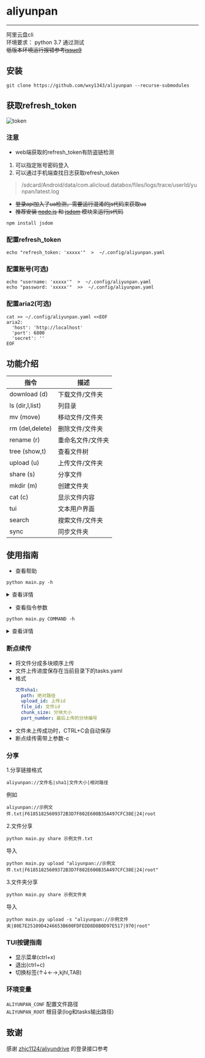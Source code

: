 # aliyunpan

---

阿里云盘cli  
环境要求： python 3.7 通过测试  
~~低版本环境运行报错参考~~[~~issue9~~](https://github.com/wxy1343/aliyunpan/issues/9)

## 安装

```shell
git clone https://github.com/wxy1343/aliyunpan --recurse-submodules
```

## 获取refresh_token

![token](https://github.com/wxy1343/aliyunpan/raw/main/token.png)

### 注意

* web端获取的refresh_token有防盗链检测

1. 可以指定账号密码登入
2. 可以通过手机端查找日志获取refresh_token

> /sdcard/Android/data/com.alicloud.databox/files/logs/trace/userId/yunpan/latest.log

* ~~登录api加入了ua检测，需要运行混淆的js代码来获取ua~~
* ~~推荐安装 [node.js](https://nodejs.org) 和 [jsdom](https://github.com/jsdom/jsdom) 模块来运行js代码~~

```shell
npm install jsdom
```

### 配置refresh_token

```shell
echo "refresh_token: 'xxxxx'"  >  ~/.config/aliyunpan.yaml
```

### 配置账号(可选)

```shell
echo "username: 'xxxxx'"  >  ~/.config/aliyunpan.yaml
echo "password: 'xxxxx'"  >>  ~/.config/aliyunpan.yaml
```

### 配置aria2(可选)

```shell
cat >> ~/.config/aliyunpan.yaml <<EOF
aria2:
  'host': 'http://localhost'
  'port': 6800
  'secret': ''
EOF
```

## 功能介绍

|指令                 |描述                           |
|--------------------|------------------------------|
|download (d)        |下载文件/文件夹                  |
|ls (dir,l,list)     |列目录                         |
|mv (move)           |移动文件/文件夹                  |
|rm (del,delete)     |删除文件/文件夹                  |
|rename (r)          |重命名文件/文件夹                |
|tree (show,t)       |查看文件树                      |
|upload (u)          |上传文件/文件夹                  |
|share (s)           |分享文件                        |
|mkdir (m)           |创建文件夹                      |
|cat (c)             |显示文件内容                    |
|tui                 |文本用户界面                    |
|search              |搜索文件/文件夹                 |
|sync                |同步文件夹                     |

## 使用指南

* 查看帮助

```shell
python main.py -h
```

<details>
    <summary>查看详情</summary>
    <table>
        <tbody>
            <tr>
                <td>参数</td>
                <td>描述</td>
            </tr>
            <tr>
                <td>-h, --help</td>
                <td>查看帮助</td>
            </tr>
            <tr>
                <td>--version</td>
                <td>查看版本</td>
            </tr>
            <tr>
                <td>-c, --config-file</td>
                <td>指定配置文件</td>
            </tr>
            <tr>
                <td>-t, --refresh-token</td>
                <td>指定REFRESH_TOKEN</td>
            </tr>
            <tr>
                <td>-u, --username</td>
                <td>指定账号</td>
            </tr>
            <tr>
                <td>-p, --password</td>
                <td>指定密码</td>
            </tr>
            <tr>
                <td>-d, --depth</td>
                <td>文件递归深度</td>
            </tr>
            <tr>
                <td>-T, --timeout</td>
                <td>请求超时时间(秒)</td>
            </tr>
        </tbody>
    </table>
</details>

* 查看指令参数

```shell
python main.py COMMAND -h
```

<details>
    <summary>查看详情</summary>
    <table>
        <tbody>
            <tr>
                <td>指令</td>
                <td>参数</td>
                <td>描述</td>
            </tr>
            <tr>
                <td>download</td>
                <td>-p, --file</td>
                <td>选择文件(多个)</td>
            </tr>
            <tr>
                <td>download</td>
                <td>-s, share</td>
                <td>指定分享的序列文件</td>
            </tr>
            <tr>
                <td>download</td>
                <td>-cs, --chunk-size</td>
                <td>分块大小(字节)</td>
            </tr> 
            <tr>
                <td>download</td>
                <td>-a, --aria2</td>
                <td>发送到aria2</td>
            </tr> 
            <tr>
                <td>ls,search</td>
                <td>-l</td>
                <td>查看详情</td>
            </tr>        
            <tr>
                <td>share</td>
                <td>-p, --file</td>
                <td>指定文件(多个)</td>
            </tr> 
            <tr>
                <td>share</td>
                <td>-f, --file-id</td>
                <td>指定file_id(多个)</td>
            </tr>        
            <tr>
                <td>share</td>
                <td>-t, --expire-sec</td>
                <td>分享过期时间(秒)，默认最大14400</td>
            </tr>
            <tr>
                <td>share</td>
                <td>-l, --share-link</td>
                <td>输出分享链接</td>
            </tr>        
            <tr>
                <td>share</td>
                <td>-d, --download-link</td>
                <td>输出下载链接</td>
            </tr>        
            <tr>
                <td>share</td>
                <td>-s, --save</td>
                <td>保存序列文件到云盘和本地</td>
            </tr>        
            <tr>
                <td>share</td>
                <td>-S, --share-official</td>
                <td>官方分享功能(需要账号支持)</td>
            </tr>         
            <tr>
                <td>upload</td>
                <td>-p, --file</td>
                <td>选择文件(多个)</td>
            </tr>        
            <tr>
                <td>upload,sync</td>
                <td>-t, --time-out</td>
                <td>分块上传超时时间(秒)</td>
            </tr>        
            <tr>
                <td>upload,sync</td>
                <td>-r, --retry</td>
                <td>上传失败重试次数</td>
            </tr>        
            <tr>
                <td>upload</td>
                <td>-f, --force</td>
                <td>强制覆盖文件</td>
            </tr>
            <tr>
                <td>upload</td>
                <td>-s, --share</td>
                <td>指定分享的序列文件</td>
            </tr> 
            <tr>
                <td>upload,sync</td>
                <td>-cs, --chunk-size</td>
                <td>分块大小(字节)</td>
            </tr> 
            <tr>
                <td>upload</td>
                <td>-c</td>
                <td>断点续传</td>
            </tr>        
            <tr>
                <td>cat</td>
                <td>-e, --encoding</td>
                <td>文件编码</td>
            </tr>        
            <tr>
                <td>sync</td>
                <td>--sync-time</td>
                <td>同步间隔时间</td>
            </tr>
        </tbody>
    </table>
</details>

### 断点续传

* 将文件分成多块顺序上传
* 文件上传进度保存在当前目录下的tasks.yaml
* 格式
  ```yaml
  文件sha1:
    path: 绝对路径
    upload_id: 上传id
    file_id: 文件id
    chunk_size: 分块大小
    part_number: 最后上传的分块编号
  ```
* 文件未上传成功时，CTRL+C会自动保存
* 断点续传需带上参数-c

### 分享

1.分享链接格式

```
aliyunpan://文件名|sha1|文件大小|相对路径
```

例如

```
aliyunpan://示例文件.txt|F61851825609372B3D7F802E600B35A497CFC38E|24|root
```

2.文件分享

```shell
python main.py share 示例文件.txt 
```

导入

```shell
python main.py upload "aliyunpan://示例文件.txt|F61851825609372B3D7F802E600B35A497CFC38E|24|root"
```

3.文件夹分享

```shell
python main.py share 示例文件夹
```

导入

```shell
python main.py upload -s "aliyunpan://示例文件夹|80E7E25109D4246653B600FDFEDD8D8B0D97E517|970|root"
```

### TUI按键指南

* 显示菜单(ctrl+x)
* 退出(ctrl+c)
* 切换标签(↑↓←→,kjhl,TAB)

### 环境变量

```ALIYUNPAN_CONF``` 配置文件路径  
```ALIYUNPAN_ROOT``` 根目录(log和tasks输出路径)

## 致谢

感谢 [zhjc1124/aliyundrive](https://github.com/zhjc1124/aliyundrive) 的登录接口参考
